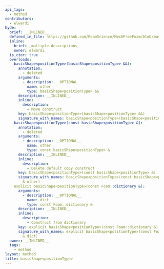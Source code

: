 ```yaml
---
api_tags:
  - method
contributors:
  - elwardi
hyde:
  brief: __INLINED__
  defined_in_file: https://github.com/FoamScience/MeshFreeFoam/blob/master/src/meshfree/shapes/basicShape/basicShape.H
  inline:
    brief: _multiple descriptions_
    owner: elwardi
  is_ctor: true
  overloads:
    basicShape<positionType>(basicShape<positionType> &&):
      annotation:
        - deleted
      arguments:
        - description: __OPTIONAL__
          name: other
          type: basicShape<positionType> &&
      description: __INLINED__
      inline:
        description:
          - Move construct
      key: basicShape<positionType>(basicShape<positionType> &&)
      signature_with_names: basicShape<positionType>(basicShape<positionType> && other)
    basicShape<positionType>(const basicShape<positionType> &):
      annotation:
        - deleted
      arguments:
        - description: __OPTIONAL__
          name: other
          type: const basicShape<positionType> &
      description: __INLINED__
      inline:
        description:
          - Delete default copy construct
      key: basicShape<positionType>(const basicShape<positionType> &)
      signature_with_names: basicShape<positionType>(const basicShape<positionType>
        & other)
    explicit basicShape<positionType>(const Foam::dictionary &):
      arguments:
        - description: __OPTIONAL__
          name: dict
          type: const Foam::dictionary &
      description: __INLINED__
      inline:
        description:
          - Construct from dictionary
      key: explicit basicShape<positionType>(const Foam::dictionary &)
      signature_with_names: explicit basicShape<positionType>(const Foam::dictionary
        & dict)
  owner: __INLINED__
  tags:
    - method
layout: method
title: basicShape<positionType>
---
```

